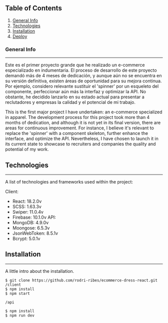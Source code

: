 ## Table of Contents
1. [General Info](#general-info)
2. [Technologies](#technologies)
3. [Installation](#installation)
4. [Deploy](https://ecommerce-react-client-jade.vercel.app/)

### General Info
***

Este es el primer proyecto grande que he realizado un e-commerce especializado en indumentaria. El proceso de desarrollo de este proyecto demandó más de 4 meses de dedicación, y aunque aún no se encuentra en su versión definitiva, existen áreas de oportunidad para su mejora continua. Por ejemplo, considero relevante sustituir el 'spinner' por un esqueleto del componente, perfeccionar aún más la interfaz y optimizar la API. No obstante, he decidido lanzarlo en su estado actual para presentar a reclutadores y empresas la calidad y el potencial de mi trabajo.

This is the first major project I have undertaken: an e-commerce specialized in apparel. The development process for this project took more than 4 months of dedication, and although it is not yet in its final version, there are areas for continuous improvement. For instance, I believe it's relevant to replace the 'spinner' with a component skeleton, further enhance the interface, and optimize the API. Nevertheless, I have chosen to launch it in its current state to showcase to recruiters and companies the quality and potential of my work.

## Technologies
***
A list of technologies and frameworks used within the project:

Client:
* React: 18.2.0v
* SCSS: 1.63.3v
* Swiper: 11.0.4v
* Firebase: 10.1.0v
API:
* MongoDB: 4.9.0v
* Moongose: 6.5.3v
* JsonWebToken: 8.5.1v
* Bcrypt: 5.0.1v


## Installation
***
A little intro about the installation. 
```
$ git clone https://github.com/rodri-ribes/ecommerce-dress-react.git
/client
$ npm install
$ npm start

/api

$ npm install
$ npm run dev

```
